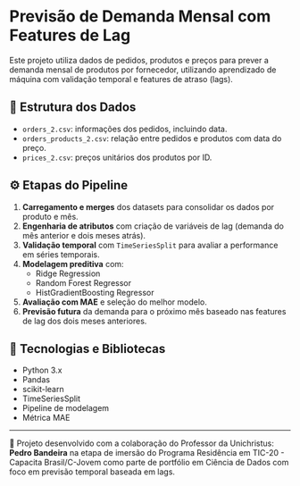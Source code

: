# Previsão de Demanda Mensal com Features de Lag

Este projeto utiliza dados de pedidos, produtos e preços para prever a demanda mensal de produtos por fornecedor, utilizando aprendizado de máquina com validação temporal e features de atraso (lags).

## 📂 Estrutura dos Dados

- `orders_2.csv`: informações dos pedidos, incluindo data.
- `orders_products_2.csv`: relação entre pedidos e produtos com data do preço.
- `prices_2.csv`: preços unitários dos produtos por ID.

## ⚙️ Etapas do Pipeline

1. **Carregamento e merges** dos datasets para consolidar os dados por produto e mês.
2. **Engenharia de atributos** com criação de variáveis de lag (demanda do mês anterior e dois meses atrás).
3. **Validação temporal** com `TimeSeriesSplit` para avaliar a performance em séries temporais.
4. **Modelagem preditiva** com:
   - Ridge Regression
   - Random Forest Regressor
   - HistGradientBoosting Regressor
5. **Avaliação com MAE** e seleção do melhor modelo.
6. **Previsão futura** da demanda para o próximo mês baseado nas features de lag dos dois meses anteriores.

## 🧪 Tecnologias e Bibliotecas

- Python 3.x
- Pandas
- scikit-learn
- TimeSeriesSplit
- Pipeline de modelagem
- Métrica MAE

- ---

📌 Projeto desenvolvido com a colaboração do Professor da Unichristus: **Pedro Bandeira** na etapa de imersão do Programa Residência em TIC-20 - Capacita Brasil/C-Jovem como parte de portfólio em Ciência de Dados com foco em previsão temporal baseada em lags.
